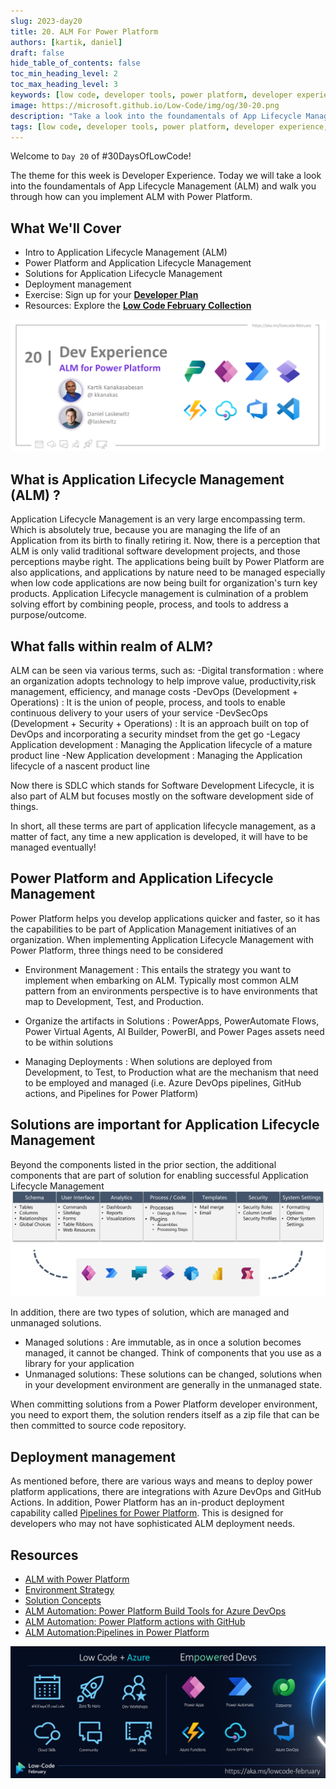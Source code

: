 ```yaml
---
slug: 2023-day20
title: 20. ALM For Power Platform
authors: [kartik, daniel]
draft: false
hide_table_of_contents: false
toc_min_heading_level: 2
toc_max_heading_level: 3
keywords: [low code, developer tools, power platform, developer experience, app lifecycle management, alm, 30DaysOfLowCode]
image: https://microsoft.github.io/Low-Code/img/og/30-20.png
description: "Take a look into the foundamentals of App Lifecycle Management (ALM) and walk you through how can you implement ALM with Power Platform. - join us at #LowCodeFebruary https://aka.ms/lowcode-february. #30DaysOfLowCode" 
tags: [low code, developer tools, power platform, developer experience, app lifecycle management, alm, 30DaysOfLowCode]
---
```


<head>
  <meta name="twitter:url"
    content="https://microsoft.github.io/Low-Code/blog/2023-day20" />
  <meta name="twitter:title"
    content="20. ALM For Power Platform" />
  <meta name="twitter:description"
    content="Take a look into the foundamentals of App Lifecycle Management (ALM) and walk you through how can you implement ALM with Power Platform. - join us at #LowCodeFebruary https://aka.ms/lowcode-february. #30DaysOfLowCode" />
  <meta name="twitter:image"
    content="https://microsoft.github.io/Low-Code/img/og/30-20.png" />
  <meta name="twitter:card" content="summary_large_image" />
  <meta name="twitter:creator"
    content="@nitya" />
  <meta name="twitter:site" content="@AzureAdvocates" />
  <link rel="canonical"
    href="https://microsoft.github.io/Low-Code/blog/2023-day20" />
</head>

Welcome to `Day 20` of #30DaysOfLowCode!

The theme for this week is Developer Experience. Today we will take a look into the foundamentals of App Lifecycle Management (ALM) and walk you through how can you implement ALM with Power Platform.

## What We'll Cover

* Intro to Application Lifecycle Management (ALM)
* Power Platform and Application Lifecycle Management
* Solutions for Application Lifecycle Management
* Deployment management
* Exercise: Sign up for your [**Developer Plan**](https://aka.ms/lowcode-february/devplan)
* Resources: Explore the [**Low Code February Collection**](https://aka.ms/lowcode-february/collection)

<!-- FIXME: banner image -->
![Feb20](./../../../static/img/og/30-20.png)

<!-- ************************************* -->
<!--  AUTHORS: ONLY UPDATE BELOW THIS LINE -->
<!-- ************************************* -->

## What is Application Lifecycle Management (ALM) ?

Application Lifecycle Management is an very large encompassing term. Which is absolutely true, because you are managing the life of an Application from its birth to finally retiring it.
Now, there is a perception that ALM is only valid traditional software development projects, and those perceptions maybe right. The applications being built by Power Platform are also applications, and applications by nature need to be managed especially when low code applications are now being built for organization's turn key products. Application Lifecycle management is culmination of a problem solving effort by combining people, process, and tools to address a purpose/outcome.

## What falls within realm of ALM?

ALM can be seen via various terms, such as:
  -Digital transformation : where an organization adopts technology to help improve value, productivity,risk management, efficiency, and manage costs
  -DevOps (Development + Operations)               : It is the union of people, process, and tools to enable continuous delivery to your users of your service
  -DevSecOps (Development + Security + Operations) : It is an approach built on top of DevOps and incorporating a security mindset from the get go
  -Legacy Application development                  : Managing the Application lifecycle of a mature product line
  -New Application development                     : Managing the Application lifecycle of a nascent product line

Now there is SDLC which stands for Software Development Lifecycle, it is also part of ALM but focuses mostly on the software development side of things.

In short, all these terms are part of application lifecycle management, as a matter of fact, any time a new application is developed, it will have to be managed eventually!

## Power Platform and Application Lifecycle Management

Power Platform helps you develop applications quicker and faster, so it has the capabilities to be part of Application Management initiatives of an organization. When implementing Application Lifecycle Management with Power Platform, three things need to be considered

- Environment Management                : This entails the strategy you want to implement when embarking on ALM. Typically most common ALM pattern from an environments perspective is to have environments that map to Development, Test, and Production.  

- Organize the artifacts in Solutions   : PowerApps, PowerAutomate Flows, Power Virtual Agents, AI Builder, PowerBI, and Power Pages assets need to be within solutions

- Managing Deployments                  : When solutions are deployed from Development, to Test, to Production what are the mechanism that need to be employed and managed (i.e. Azure DevOps pipelines, GitHub actions, and Pipelines for Power Platform)  

## Solutions are important for Application Lifecycle Management

Beyond the components listed in the prior section, the additional components that are part of solution for enabling successful Application Lifecycle Management
![What is in a solution](./What-is-in-a-solution.png)

In addition, there are two types of solution, which are managed and unmanaged solutions.
-    Managed solutions  : Are immutable, as in once a solution becomes managed, it cannot be changed. Think of components that you use as a library for your application
-    Unmanaged solutions: These solutions can be changed, solutions when in your development environment are generally in the unmanaged state.

When committing solutions from a Power Platform developer environment, you need to export them, the solution renders itself as a zip file that can be then committed to source code repository.

## Deployment management

As mentioned before, there are various ways and means to deploy power platform applications, there are integrations with Azure DevOps and GitHub Actions. In addition, Power Platform has an in-product deployment capability called [Pipelines for Power Platform](https://learn.microsoft.com/power-platform/alm/pipelines/?WT.mc_id=javascript-82212-ninarasi). This is designed for developers who may not have sophisticated ALM deployment needs.

## Resources
* [ALM with Power Platform](https://learn.microsoft.com/power-platform/alm/?WT.mc_id=javascript-82212-ninarasi)
* [Environment Strategy](https://learn.microsoft.com/power-platform/alm/environment-strategy-alm/?WT.mc_id=javascript-82212-ninarasi)
* [Solution Concepts](https://learn.microsoft.com/power-platform/alm/solution-concepts-alm/?WT.mc_id=javascript-82212-ninarasi)
* [ALM Automation: Power Platform Build Tools for Azure DevOps](https://learn.microsoft.com/power-platform/alm/devops-build-tools?WT.mc_id=javascript-82212-ninarasi)
* [ALM Automation: Power Platform actions with GitHub](https://learn.microsoft.com/power-platform/alm/devops-github-actions?WT.mc_id=javascript-82212-ninarasi)
* [ALM Automation:Pipelines in Power Platform](https://learn.microsoft.com/power-platform/alm/pipelines?WT.mc_id=javascript-82212-ninarasi)

![Campaign Banner](./../../../static/img/og/30-banner.png)
